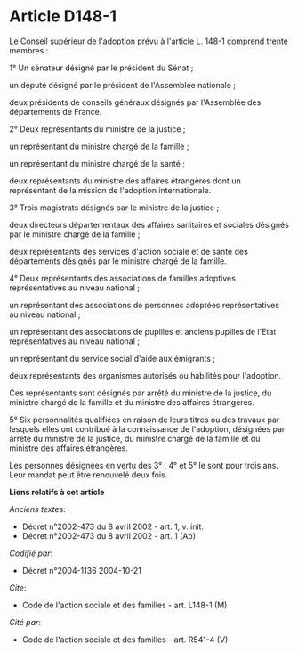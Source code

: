 # Article D148-1

Le Conseil supérieur de l'adoption prévu à l'article L. 148-1 comprend trente membres :

1° Un sénateur désigné par le président du Sénat ;

un député désigné par le président de l'Assemblée nationale ;

deux présidents de conseils généraux désignés par l'Assemblée des départements de France.

2° Deux représentants du ministre de la justice ;

un représentant du ministre chargé de la famille ;

un représentant du ministre chargé de la santé ;

deux représentants du ministre des affaires étrangères dont un représentant de la mission de l'adoption internationale.

3° Trois magistrats désignés par le ministre de la justice ;

deux directeurs départementaux des affaires sanitaires et sociales désignés par le ministre chargé de la famille ;

deux représentants des services d'action sociale et de santé des départements désignés par le ministre chargé de la famille.

4° Deux représentants des associations de familles adoptives représentatives au niveau national ;

un représentant des associations de personnes adoptées représentatives au niveau national ;

un représentant des associations de pupilles et anciens pupilles de l'Etat représentatives au niveau national ;

un représentant du service social d'aide aux émigrants ;

deux représentants des organismes autorisés ou habilités pour l'adoption.

Ces représentants sont désignés par arrêté du ministre de la justice, du ministre chargé de la famille et du ministre des
affaires étrangères.

5° Six personnalités qualifiées en raison de leurs titres ou des travaux par lesquels elles ont contribué à la connaissance
de l'adoption, désignées par arrêté du ministre de la justice, du ministre chargé de la famille et du ministre des affaires
étrangères.

Les personnes désignées en vertu des 3° , 4° et 5° le sont pour trois ans. Leur mandat peut être renouvelé deux fois.

**Liens relatifs à cet article**

_Anciens textes_:

  - Décret n°2002-473 du 8 avril 2002 - art. 1, v. init.
  - Décret n°2002-473 du 8 avril 2002 - art. 1 (Ab)

_Codifié par_:

  - Décret n°2004-1136 2004-10-21

_Cite_:

  - Code de l'action sociale et des familles - art. L148-1 (M)

_Cité par_:

  - Code de l'action sociale et des familles - art. R541-4 (V)
